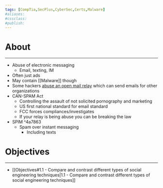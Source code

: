 ```yaml
---
tags: [CompTia,SecPlus,CyberSec,Certs,Malware]
#aliases:
#cssclass:
#publish:
---
```


# About
---
- Abuse of electronic messaging
	- Email, texting, IM
- Often just ads
- May contain [[Malware]] though
- Some hackers <u>abuse an open mail relay</u> which can send emails for other organizations
- CAN-SPAM Act
	- Controlling the assault of not solicited pornography and marketing
	- US first national standard for email standard
	- FCC forces compliances/investigates
	- If your relay is being abuse you can be breaking the law
- SPIM ^4a7863
	- Spam over instant messaging
		- Including texts

# Objectives
---
- [[Objectives#1.1 - Compare and contrast different types of social engineering techniques|1.1 - Compare and contrast different types of social engineering techniques]]